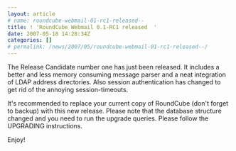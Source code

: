 ```yaml
---
layout: article
# name: roundcube-webmail-01-rc1-released--
title: ! 'RoundCube Webmail 0.1-RC1 released  '
date: 2007-05-18 14:28:34Z
categories: []
# permalink: /news/2007/05/roundcube-webmail-01-rc1-released--/
---
```

The Release Candidate number one has just been released. It includes a better and less memory consuming message parser and a neat integration of LDAP address directories. Also session authentication has changed to get rid of the annoying session-timeouts.

It's recommended to replace your current copy of RoundCube (don't forget to backup) with this new release. Please note that the database structure changed and you need to run the upgrade queries. Please follow the UPGRADING instructions.

Enjoy!

